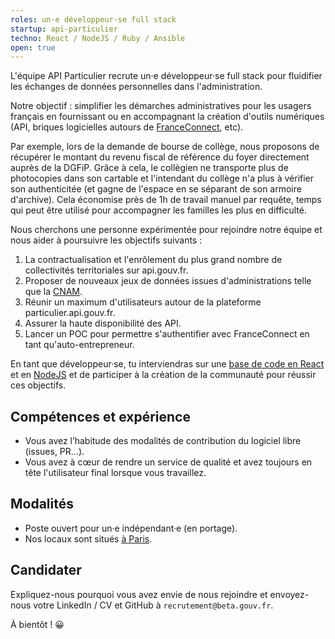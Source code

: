 ```yaml
---
roles: un·e développeur·se full stack
startup: api-particulier
techno: React / NodeJS / Ruby / Ansible
open: true
---
```


L'équipe API Particulier recrute un·e développeur·se full stack pour fluidifier les échanges de
données personnelles dans l'administration.

<!--more-->

Notre objectif : simplifier les démarches administratives pour les usagers français en fournissant ou en accompagnant
la création d'outils numériques (API, briques logicielles autours de [FranceConnect](https://franceconnect.gouv.fr/), etc).

Par exemple, lors de la demande de bourse de collège, nous proposons de récupérer le montant du revenu fiscal de référence du foyer
directement auprès de la DGFiP. Grâce à cela, le collègien ne transporte plus de photocopies dans son cartable et l'intendant du collège
n'a plus à vérifier son authenticitée (et gagne de l'espace en se séparant de son armoire d'archive). Cela économise près de 1h de travail manuel par requête, temps qui peut être utilisé pour accompagner les familles les plus en difficulté.

Nous cherchons une personne expérimentée pour rejoindre notre équipe et nous aider à poursuivre les objectifs suivants :

1. La contractualisation et l'enrôlement du plus grand nombre de collectivités territoriales sur api.gouv.fr.
2. Proposer de nouveaux jeux de données issues d'administrations telle que la [CNAM](https://www.ameli.fr/).
3. Réunir un maximum d'utilisateurs autour de la plateforme particulier.api.gouv.fr.
4. Assurer la haute disponibilité des API.
5. Lancer un POC pour permettre s'authentifier avec FranceConnect en tant qu'auto-entrepreneur.

En tant que développeur·se, tu interviendras sur une [base de code en React](https://github.com/betagouv/signup-front) et en 
[NodeJS](https://github.com/betagouv/api-particulier) et de participer à la création de la communauté pour réussir ces objectifs.

## Compétences et expérience

- Vous avez l’habitude des modalités de contribution du logiciel libre (issues, PR…).
- Vous avez à cœur de rendre un service de qualité et avez toujours en tête l'utilisateur final lorsque vous travaillez.

## Modalités

- Poste ouvert pour un·e indépendant·e (en portage).
- Nos locaux sont situés [à Paris](https://github.com/betagouv/beta.gouv.fr/wiki/Locaux).

## Candidater

Expliquez-nous pourquoi vous avez envie de nous rejoindre et envoyez-nous votre LinkedIn / CV et GitHub à `recrutement@beta.gouv.fr`.

À bientôt ! 😀
